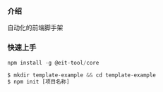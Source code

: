 ### 介绍

自动化的前端脚手架

### 快速上手

```js
npm install -g @eit-tool/core

$ mkdir template-example && cd template-example
$ npm init [项目名称]
```
